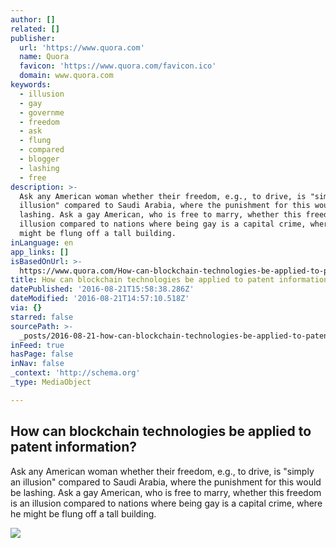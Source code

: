 ```yaml
---
author: []
related: []
publisher:
  url: 'https://www.quora.com'
  name: Quora
  favicon: 'https://www.quora.com/favicon.ico'
  domain: www.quora.com
keywords:
  - illusion
  - gay
  - governme
  - freedom
  - ask
  - flung
  - compared
  - blogger
  - lashing
  - free
description: >-
  Ask any American woman whether their freedom, e.g., to drive, is "simply an
  illusion" compared to Saudi Arabia, where the punishment for this would be
  lashing. Ask a gay American, who is free to marry, whether this freedom is an
  illusion compared to nations where being gay is a capital crime, where he
  might be flung off a tall building.
inLanguage: en
app_links: []
isBasedOnUrl: >-
  https://www.quora.com/How-can-blockchain-technologies-be-applied-to-patent-information
title: How can blockchain technologies be applied to patent information?
datePublished: '2016-08-21T15:58:38.286Z'
dateModified: '2016-08-21T14:57:10.518Z'
via: {}
starred: false
sourcePath: >-
  _posts/2016-08-21-how-can-blockchain-technologies-be-applied-to-patent-informa.md
inFeed: true
hasPage: false
inNav: false
_context: 'http://schema.org'
_type: MediaObject

---
```

<article style=""><h1>How can blockchain technologies be applied to patent information?</h1><p>Ask any American woman whether their freedom, e.g., to drive, is "simply an illusion" compared to Saudi Arabia, where the punishment for this would be lashing. Ask a gay American, who is free to marry, whether this freedom is an illusion compared to nations where being gay is a capital crime, where he might be flung off a tall building.</p><img src="https://qph.ec.quoracdn.net/main-thumb-t-474217-200-zwcxhtgvljaxgmzkvklgejzxtnlxqjxc.jpeg" /></article>